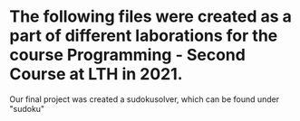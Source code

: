# The following files were created as a part of different laborations for the course Programming - Second Course at LTH in 2021. 
Our final project was created a sudokusolver, which can be found under "sudoku"
